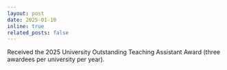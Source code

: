 ```yaml
---
layout: post
date: 2025-01-10
inline: true
related_posts: false
---
```


Received the 2025 University Outstanding Teaching Assistant Award (three awardees per university per year).
